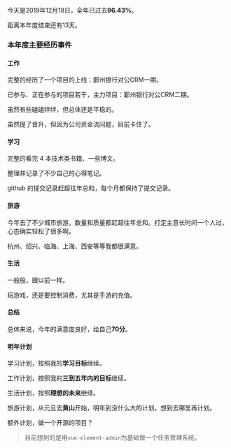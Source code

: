 今天是2019年12月18日，全年已过去**96.43%**。

距离本年度结束还有13天。

### 本年度主要经历事件

#### 工作

完整的经历了一个项目的上线：鄞州银行对公CRM一期。

已参与、正在参与的项目若干，主力项目：鄞州银行对公CRM二期。

虽然有些磕磕绊绊，但总体还是平稳的。

虽然提了晋升，但因为公司资金流问题，目前卡住了。

#### 学习

完整的看完 4 本技术类书籍、一些博文。

整理并记录了不少自己的心得笔记。

github 的提交记录赶超往年总和，每个月都保持了提交记录。

#### 旅游

今年去了不少城市旅游，数量和质量都赶超往年总和。打定主意长时间一个人过，心态确实轻松了很多啊。

杭州、绍兴、临海、上海、西安等等我都很满意。

#### 生活

一般般，跟以前一样。

玩游戏，还是要控制消费，尤其是手游的充值。

#### 总结

总体来说，今年的满意度良好，给自己**70分**。

#### 明年计划

学习计划，按照我的**学习目标**继续。

工作计划，按照我的**三到五年内的目标**继续。

生活计划，按照**理想的未来**继续。

旅游计划，从元旦去**黄山**开始，明年到没什么大的计划，想到去哪里再计划。

额外计划，做一个开源的项目？

> 目前想到的是用`vue-element-admin`为基础做一个任务管理系统。